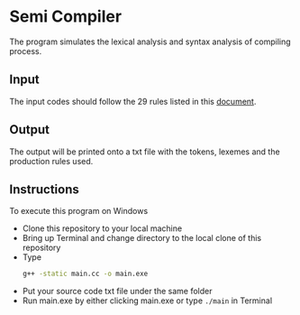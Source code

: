 # Semi Compiler

The program simulates the lexical analysis and syntax analysis of compiling process.
## Input

The input codes should follow the 29 rules listed in this [document](https://docs.google.com/document/d/1Pdax9shDQU892RYVXZqX0XIBEbb9iizamJ_-ooQQ7zQ/edit).

## Output
The output will be printed onto a txt file with the tokens, lexemes and the production rules used.


## Instructions
To execute this program on Windows
- Clone this repository to your local machine
- Bring up Terminal and change directory to the local clone of this repository 
- Type 
   ```bash
   g++ -static main.cc -o main.exe
   ```
- Put your source code txt file under the same folder
- Run main.exe by either clicking main.exe or type `./main` in Terminal

